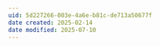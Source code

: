 ```yaml
---
uid: 5d227266-003e-4a6e-b81c-de713a50677f
date created: 2025-02-14
date modified: 2025-07-10
---
```


